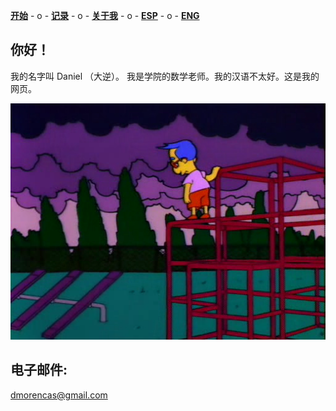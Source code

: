 [**开始**](/index.html)  - o -    [**记录**](/Archivos.html)  - o -      [**关于我**](/Sobremi.html)  - o -    [**ESP**](/index.html)   - o -    [**ENG**](/ENG/ENGindex.html) 

## 你好！
我的名字叫 Daniel （大逆）。 我是学院的数学老师。我的汉语不太好。这是我的网页。

![YO](/MetaArchivos/Sad_Milhouse.png)

## 电子邮件:
dmorencas@gmail.com


